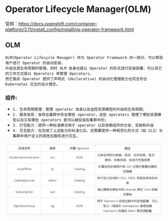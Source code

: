 # Operator Lifecycle Manager(OLM)

官网：https://docs.openshift.com/container-platform/3.11/install_config/installing-operator-framework.html

## OLM
```text
OLM(Operator Lifecycle Manager) 作为 Operator Framework 的一部分，可以帮助用户进行 Operator 的自动安装，
升级及其生命周期的管理。同时 OLM 自身也是以 Operator 的形式进行安装部署，可以说它的工作方式是以 Operators 来管理 Operators，
而它面向 Operator 提供了声明式 (declarative) 的自动化管理能力也完全符合 Kubernetes 交互的设计理念。
```

### 组件:
- `1. 生命周期管理：管理 operator 自身以及监控资源模型的升级和生命周期;`
- `2. 服务发现：发现在集群中存在哪些 operator，这些 operators 管理了哪些资源模型以及又有哪些 operators 是可以被安装在集群中的;`
- `3. 打包能力：提供一种标准模式用于 operator 以及依赖组件的分发，安装和升级`
- `4. 交互能力：在完成了上述能力的标准化后，还需要提供一种规范化的方式（如 CLI）与集群中用户定义的其他云服务进行交互。`

![img.png](img/1.jpg)
